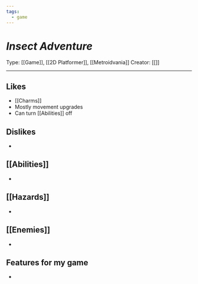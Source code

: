 ```yaml
---
tags:
  - game
---
```

# _Insect Adventure_

Type: [[Game]], [[2D Platformer]], [[Metroidvania]]
Creator: [[]]

----





## Likes
* [[Charms]]
* Mostly movement upgrades
* Can turn [[Abilities]] off

## Dislikes
* 

## [[Abilities]]
* 

## [[Hazards]]
* 

## [[Enemies]]
* 

## Features for my game
* 
